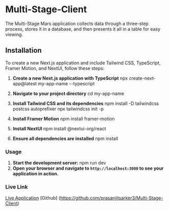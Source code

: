 # Multi-Stage-Client

The Multi-Stage Mars application collects data through a three-step process, stores it in a database, and then presents it all in a table for easy viewing.

## Installation

To create a new Next.js application and include Tailwind CSS, TypeScript, Framer Motion, and NextUI, follow these steps:

1. **Create a new Next.js application with TypeScript**
   npx create-next-app@latest my-app-name --typescript

2. **Navigate to your project directory**
   cd my-app-name

3. **Install Tailwind CSS and its dependencies**
   npm install -D tailwindcss postcss autoprefixer
   npx tailwindcss init -p

4. **Install Framer Motion**
   npm install framer-motion

5. **Install NextUI**
   npm install @nextui-org/react

6. **Ensure all dependencies are installed**
   npm install

### Usage

1. **Start the development server:**
   npm run dev
2. **Open your browser and navigate to `http://localhost:3000` to see your application in action.**

### Live Link

[Live Application](https://your-live-link.com)
[Github] (https://github.com/prasanjitsarker3/Multi-Stage-Client)
